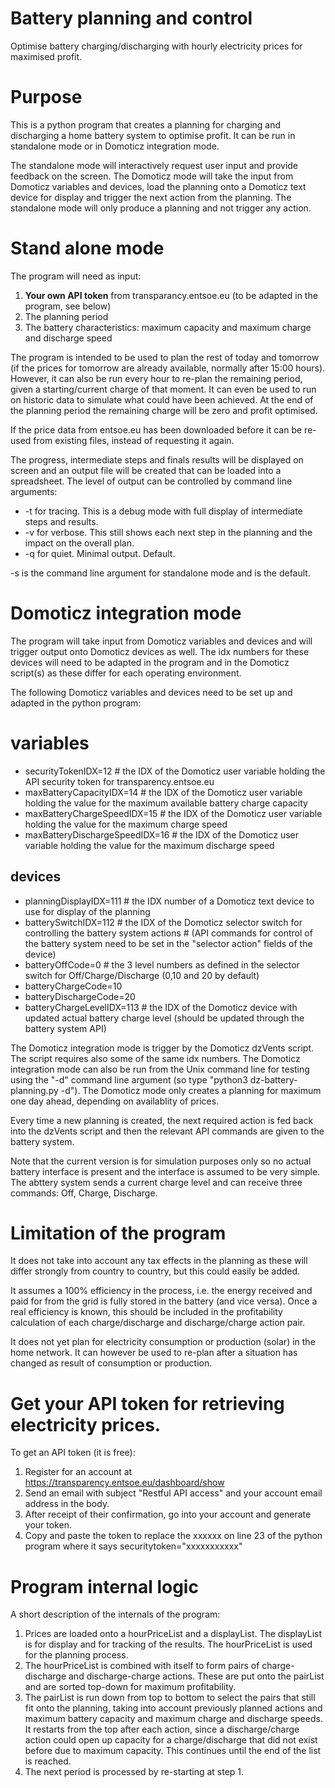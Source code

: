 # Battery planning and control

Optimise battery charging/discharging with hourly electricity prices for maximised profit.

# Purpose

This is a python program that creates a planning for charging and discharging a home battery system to optimise profit. It can be run in standalone mode or in Domoticz integration mode. 

The standalone mode will interactively request user input and provide feedback on the screen. The Domoticz mode will take the input from Domoticz variables and devices, load the planning onto a Domoticz text device for display and trigger the next action from the planning. The standalone mode will only produce a planning and not trigger any action.

# Stand alone mode

The program will need as input:
1) **Your own API token** from transparancy.entsoe.eu (to be adapted in the program, see below)
2) The planning period
3) The battery characteristics: maximum capacity and maximum charge and discharge speed

The program is intended to be used to plan the rest of today and tomorrow (if the prices for tomorrow are already available, normally after 15:00 hours). However, it can also be run every hour to re-plan the remaining period, given a starting/current charge of that moment. It can even be used to run on historic data to simulate what could have been achieved. At the end of the planning period the remaining charge will be zero and profit optimised.

If the price data from entsoe.eu has been downloaded before it can be re-used from existing files, instead of requesting it again.

The progress, intermediate steps and finals results will be displayed on screen and an output file will be created that can be loaded into a spreadsheet. The level of output can be controlled by command line arguments:
* -t for tracing. This is a debug mode with full display of intermediate steps and results.
* -v for verbose. This still shows each next step in the planning and the impact on the overall plan.
* -q for quiet. Minimal output. Default.

-s is the command line argument for standalone mode and is the default.

# Domoticz integration mode

The program will take input from Domoticz variables and devices and will trigger output onto Domoticz devices as well. The idx numbers for these devices will need to be adapted in the program and in the Domoticz script(s) as these differ for each operating environment.

The following Domoticz variables and devices need to be set up and adapted in the python program:
# variables 
* securityTokenIDX=12                 # the IDX of the Domoticz user variable holding the API security token for transparency.entsoe.eu
* maxBatteryCapacityIDX=14            # the IDX of the Domoticz user variable holding the value for the maximum available battery charge capacity
* maxBatteryChargeSpeedIDX=15         # the IDX of the Domoticz user variable holding the value for the maximum charge speed
* maxBatteryDischargeSpeedIDX=16      # the IDX of the Domoticz user variable holding the value for the maximum discharge speed
## devices
* planningDisplayIDX=111              # the IDX number of a Domoticz text device to use for display of the planning
* batterySwitchIDX=112                # the IDX of the Domoticz selector switch for controlling the battery system actions 
                                    # (API commands for control of the battery system need to be set in the "selector action" fields of the device)
* batteryOffCode=0                    # the 3 level numbers as defined in the selector switch for Off/Charge/Discharge (0,10 and 20 by default)
* batteryChargeCode=10
* batteryDischargeCode=20
* batteryChargeLevelIDX=113           # the IDX of the Domoticz device with updated actual battery charge level (should be updated through the battery system API)

The Domoticz integration mode is trigger by the Domoticz dzVents script. The script requires also some of the same idx numbers. The Domoticz integration mode can also be run from the Unix command line for testing using the "-d" command line argument (so type "python3 dz-battery-planning.py -d"). The Domoticz mode only creates a planning for maximum one day ahead, depending on availablity of prices.

Every time a new planning is created, the next required action is fed back into the dzVents script and then the relevant API commands are given to the battery system.

Note that the current version is for simulation purposes only so no actual battery interface is present and the interface is assumed to be very simple. The abttery system sends a current charge level and can receive three commands: Off, Charge, Discharge.

# Limitation of the program

It does not take into account any tax effects in the planning as these will differ strongly from country to country, but this could easily be added.

It assumes a 100% efficiency in the process, i.e. the energy received and paid for from the grid is fully stored in the battery (and vice versa). Once a real efficiency is known, this should be included in the profitability calculation of each charge/discharge and discharge/charge action pair.

It does not yet plan for electricity consumption or production (solar) in the home network. It can however be used to re-plan after a situation has changed as result of consumption or production.

# Get your API token for retrieving electricity prices.

To get an API token (it is free):
1. Register for an account at https://transparency.entsoe.eu/dashboard/show
2. Send an email with subject "Restful API access" and your account email address in the body.
3. After receipt of their confirmation, go into your account and generate your token.
4. Copy and paste the token to replace the xxxxxx on line 23 of the python program where it says securitytoken="xxxxxxxxxxx" 

# Program internal logic

A short description of the internals of the program:
1. Prices are loaded onto a hourPriceList and a displayList. The displayList is for display and for tracking of the results. The hourPriceList is used for the planning process.
2. The hourPriceList is combined with itself to form pairs of charge-discharge and discharge-charge actions. These are put onto the pairList and are sorted top-down for maximum profitability.
3. The pairList is run down from top to bottom to select the pairs that still fit onto the planning, taking into account previously planned actions and maximum battery capacity and maximum charge and discharge speeds. It restarts from the top after each action, since a discharge/charge action could open up capacity for a charge/discharge that did not exist before due to maximum capacity. This continues until the end of the list is reached.
4. The next period is processed by re-starting at step 1.

